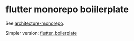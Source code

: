 # flutter monorepo boiilerplate

See [architecture-monorepo](./architecture-monorepo.md).

Simpler version: [flutter_boilerplate](https://github.com/wurikiji/flutter_boilerplate)
